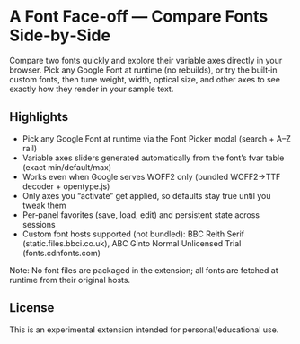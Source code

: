 # A Font Face-off — Compare Fonts Side‑by‑Side

Compare two fonts quickly and explore their variable axes directly in your browser. Pick any Google Font at runtime (no rebuilds), or try the built‑in custom fonts, then tune weight, width, optical size, and other axes to see exactly how they render in your sample text.

## Highlights

- Pick any Google Font at runtime via the Font Picker modal (search + A–Z rail)
- Variable axes sliders generated automatically from the font’s fvar table (exact min/default/max)
- Works even when Google serves WOFF2 only (bundled WOFF2→TTF decoder + opentype.js)
- Only axes you “activate” get applied, so defaults stay true until you tweak them
- Per‑panel favorites (save, load, edit) and persistent state across sessions
- Custom font hosts supported (not bundled): BBC Reith Serif (static.files.bbci.co.uk), ABC Ginto Normal Unlicensed Trial (fonts.cdnfonts.com)

Note: No font files are packaged in the extension; all fonts are fetched at runtime from their original hosts.

## License

This is an experimental extension intended for personal/educational use.
